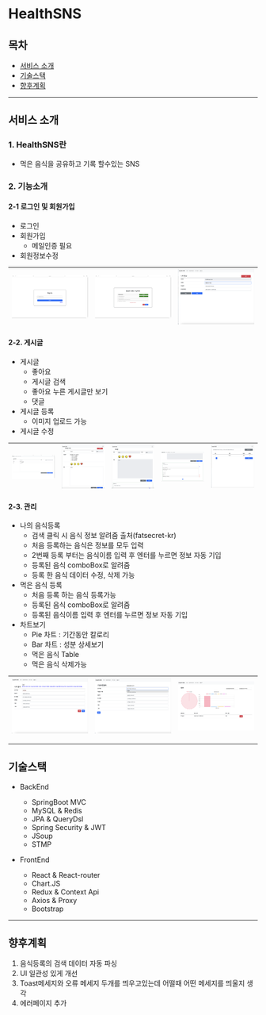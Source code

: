 # HealthSNS

##  목차
- [서비스 소개](#서비스-소개)
- [기술스택](#기술스택)
- [향후계획](#향후계획)
----
## 서비스 소개
### 1. HealthSNS란
 - 먹은 음식을 공유하고 기록 할수있는 SNS

### 2. 기능소개
#### 2-1 로그인 및 회원가입
 - 로그인
 - 회원가입
    - 메일인증 필요
 - 회원정보수정

![image.jpg1](/Image/%EB%A1%9C%EA%B7%B8%EC%9D%B8.png)|![image.jpg1](/Image/%ED%9A%8C%EC%9B%90%EA%B0%80%EC%9E%85.png)|![image.jpg1](/Image/%ED%9A%8C%EC%9B%90%EC%A0%95%EB%B3%B4%20%EC%88%98%EC%A0%95.png)
--- | --- | --- |


#### 2-2. 게시글
- 게시글
    - 좋아요
    - 게시글 검색
    - 좋아요 누른 게시글만 보기 
    - 댓글
- 게시글 등록
    - 이미지 업로드 가능
- 게시글 수정


![image.jpg1](/Image/%EA%B2%8C%EC%8B%9C%EA%B8%80%20%EB%93%B1%EB%A1%9D.png)|![image.jpg1](/Image/%EA%B2%8C%EC%8B%9C%EA%B8%80%20%EC%88%98%EC%A0%95.png)|![image.jpg1](/Image/%EA%B2%8C%EC%8B%9C%EA%B8%80.png)|![image.jpg1](/Image/%EB%8C%93%EA%B8%80.png)|![image.jpg1](/Image/%EB%A9%94%EC%9D%B8%ED%99%94%EB%A9%B4.png)
--- | --- | --- | --- | --- |

#### 2-3. 관리
- 나의 음식등록
    - 검색 클릭 시 음식 정보 알려줌 출처(fatsecret-kr)
    - 처음 등록하는 음식은 정보를 모두 입력
    - 2번째 등록 부터는 음식이름 입력 후 엔터를 누르면 정보 자동 기입
    - 등록된 음식 comboBox로 알려줌
    - 등록 한 음식 데이터 수정, 삭제 가능
- 먹은 음식 등록
    - 처음 등록 하는 음식 등록가능
    - 등록된 음식 comboBox로 알려줌
    - 등록된 음식이름 입력 후 엔터를 누르면 정보 자동 기입
- 차트보기
    - Pie 차트 : 기간동안 칼로리
    - Bar 차트 : 성분 상세보기
    - 먹은 음식 Table
    - 먹은 음식 삭제가능

![image.jpg1](/Image/%EB%82%98%EC%9D%98%20%EC%9D%8C%EC%8B%9D.png)|![image.jpg1](/Image/%EC%98%A4%EB%8A%98%EB%A8%B9%EC%9D%80%20%EC%9D%8C%EC%8B%9D.png)|![image.jpg1](/Image/%EC%B0%A8%ED%8A%B8.png)
--- | --- | --- |

----
## 기술스택
 - BackEnd
    - SpringBoot MVC
    - MySQL & Redis
    - JPA & QueryDsl
    - Spring Security & JWT
    - JSoup
    - STMP

- FrontEnd
    - React & React-router
    - Chart.JS
    - Redux & Context Api
    - Axios & Proxy
    - Bootstrap
----

## 향후계획
1. 음식등록의 검색 데이터 자동 파싱
2. UI 일관성 있게 개선
3. Toast메세지와 오류 메세지 두개를 띄우고있는데 어떨때 어떤 메세지를 띄울지 생각
4. 에러페이지 추가